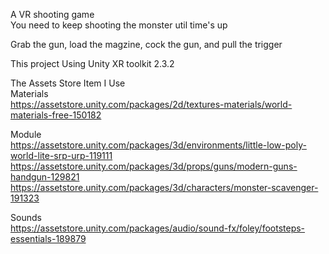 A VR shooting game  
You need to keep shooting the monster util time's up  

Grab the gun, load the magzine, cock the gun, and pull the trigger

This project Using Unity XR toolkit 2.3.2  
  
The Assets Store Item I Use  
Materials  
https://assetstore.unity.com/packages/2d/textures-materials/world-materials-free-150182  

Module  
https://assetstore.unity.com/packages/3d/environments/little-low-poly-world-lite-srp-urp-119111  
https://assetstore.unity.com/packages/3d/props/guns/modern-guns-handgun-129821  
https://assetstore.unity.com/packages/3d/characters/monster-scavenger-191323  

Sounds  
https://assetstore.unity.com/packages/audio/sound-fx/foley/footsteps-essentials-189879  
